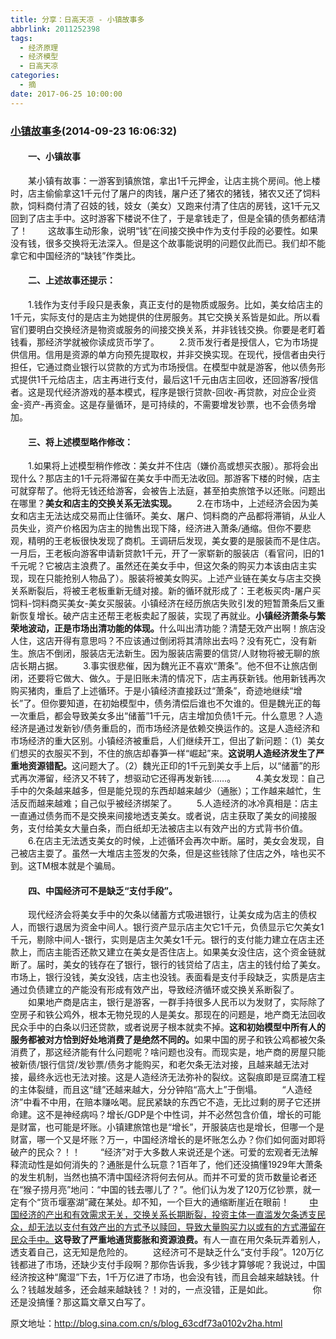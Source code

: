 ```yaml
---
title: 分享：日高天凉 - 小镇故事多
abbrlink: 2011252398
tags:
  - 经济原理
  - 经济模型
  - 日高天凉
categories:
  - 摘
date: 2017-06-25 10:00:00
---
```

###  [小镇故事多](http://blog.sina.com.cn/s/blog_63cdf73a0102v2ha.html  "跳转至原文")(2014-09-23 16:06:32)

#### 　　一、小镇故事
　　某小镇有故事：一游客到镇旅馆，拿出1千元押金，让店主挑个房间。他上楼时，店主偷偷拿这1千元付了屠户的肉钱，屠户还了猪农的猪钱，猪农又还了饲料款，饲料商付清了召妓的钱，妓女（美女）又跑来付清了住店的房钱，这1千元又回到了店主手中。这时游客下楼说不住了，于是拿钱走了，但是全镇的债务都结清了！
　　这故事生动形象，说明“钱”在间接交换中作为支付手段的必要性。如果没有钱，很多交换将无法深入。但是这个故事能说明的问题仅此而已。我们却不能拿它和中国经济的“缺钱”作类比。

#### 　　二、上述故事还提示：
　　1.钱作为支付手段只是表象，真正支付的是物质或服务。比如，美女给店主的1千元，实际支付的是店主为她提供的住房服务。其它交换关系皆是如此。所以看官们要明白交换经济是物资或服务的间接交换关系，并非钱钱交换。你要是老盯着钱看，那经济学就被你读成货币学了。
　　2.货币发行者是授信人，它为市场提供信用。信用是资源的单方向预先提取权，并非交换实现。在现代，授信者由央行担任，它通过商业银行以贷款的方式为市场授信。在模型中就是游客，他以债务形式提供1千元给店主，店主再进行支付，最后这1千元由店主回收，还回游客/授信者。这是现代经济游戏的基本模式，程序是银行贷款-回收-再贷款，对应企业资金-资产-再资金。这是存量循环，是可持续的，不需要增发钞票，也不会债务增加。

#### 　　三、将上述模型略作修改：
　　1.如果将上述模型稍作修改：美女并不住店（嫌价高或想买衣服）。那将会出现什么？那店主的1千元将滞留在美女手中而无法收回。那游客下楼的时候，店主可就穿帮了。他将无钱还给游客，会被告上法庭，甚至拍卖旅馆予以还账。问题出在哪里？<b STYLE="mso-bidi-font-weight: normal">美女和店主的交换关系无法实现。</B>
　　2.在市场中，上述经济会因为美女和店主无法达成交易而止住循环。美女、屠户、饲料商的产品都将滞销，从业人员失业，资产价格因为店主的抛售出现下降，经济进入萧条/通缩。但你不要悲观，精明的王老板很快发现了商机。王调研后发现，美女要的是服装而不是住店。一月后，王老板向游客申请新贷款1千元，开了一家崭新的服装店（看官问，旧的1千元呢？它被店主浪费了。虽然还在美女手中，但这欠条的购买力本该由店主实现，现在只能抢别人物品了）。服装将被美女购买。上述产业链在美女与店主交换关系断裂后，将被王老板重新无缝对接。新的循环就形成了：王老板买肉-屠户买饲料-饲料商买美女-美女买服装。小镇经济在经历旅店失败引发的短暂萧条后又重新恢复增长。破产店主还帮王老板卖起了服装，实现了再就业。<b STYLE="mso-bidi-font-weight: normal">小镇经济萧条与繁荣地波动，正是市场出清功能的体现。</B>什么叫出清功能？清楚无效产出啊！旅店没人住，这店开得有意思吗？不应该通过倒闭将其清除出去吗？没有死亡，没有新生。旅店不倒闭，服装店无法新生。因为服装店需要的信贷/人财物将被无聊的旅店长期占据。
　　3.事实很悲催，因为魏光正不喜欢“萧条”。他不但不让旅店倒闭，还要将它做大、做久。于是旧账未清的情况下，店主再获新钱。他用新钱再次购买猪肉，重启了上述循环。于是小镇经济直接跃过“萧条”，奇迹地继续“增长”了。但你要知道，在初始模型中，债务清偿后谁也不欠谁的。但是魏光正的每一次重启，都会导致美女多出“储蓄”1千元，店主增加负债1千元。什么意思？人造经济是通过发新钞/债务重启的，而市场经济是依赖交换运作的。这是人造经济和市场经济的重大区别。小镇经济被重启，人们继续开工，但出了新问题：（1）美女们想买的衣服买不到，不住的旅店却春笋一样“崛起”来。<b STYLE="mso-bidi-font-weight: normal">这说明人造经济发生了严重地资源错配。</B>这问题大了。（2）魏光正印的1千元到美女手上后，以“储蓄”的形式再次滞留，经济又不转了，想驱动它还得再发新钱……。
　　4.美女发现：自己手中的欠条越来越多，但是能兑现的东西却越来越少（通胀）；工作越来越忙，生活反而越来越难；自己似乎被经济绑架了。
　　5.人造经济的冰冷真相是：店主一直通过债务而不是交换来间接地透支美女。或者说，店主获取了美女的间接服务，支付给美女大量白条，而白纸却无法被店主以有效产出的方式背书价值。
　　6.在店主无法透支美女的时候，上述循环会再次中断。届时，美女会发现，自己被店主耍了。虽然一大堆店主签发的欠条，但是这些钱除了住店之外，啥也买不到。这TM根本就是个骗局。

#### 　　四、中国经济可不是缺乏“支付手段”。
　　现代经济会将美女手中的欠条以储蓄方式吸进银行，让美女成为店主的债权人，而银行退居为资金中间人。银行资产显示店主欠它1千元，负债显示它欠美女1千元，剔除中间人-银行，实则是店主欠美女1千元。银行的支付能力建立在店主还款上，而店主能否还款又建立在美女是否住店上。如果美女没住店，这个资金链就断了。届时，美女的钱存在了银行，银行的钱贷给了店主，店主的钱付给了美女。市场上，银行没钱，美女没钱，店主也没钱。表面看是支付手段缺乏，实质是店主通过负债建立的产能没有形成有效产出，导致经济循环或交换关系断裂了。
　　如果地产商是店主，银行是游客，一群手持很多人民币以为发财了，实际除了空房子和铁公鸡外，根本无物兑现的人是美女。那现在的问题是，地产商无法回收民众手中的白条以归还贷款，或者说房子根本就卖不掉。<b STYLE="mso-bidi-font-weight: normal">这和初始模型中所有人的服务都被对方恰到好处地消费了是绝然不同的。</B>如果中国的房子和铁公鸡都被欠条消费了，那这经济能有什么问题呢？啥问题也没有。而现实是，地产商的房屋只能被新债/银行信贷/发钞票/债务才能购买，和老欠条无法对接，且越来越无法对接，最终永远也无法对接。这是人造经济无法弥补的裂纹。这裂痕即是豆腐渣工程的主体裂缝，而且这“缝”还越来越大，分分钟陷“高大上”于倒塌。
　　“人造经济”中看不中用，在赔本赚吆喝。屁民紧缺的东西它不造，无比过剩的房子它还拼命建。这不是神经病吗？增长/GDP是个中性词，并不必然包含价值，增长的可能是财富，也可能是坏账。小镇建旅馆也是“增长”，开服装店也是增长，但哪一个是财富，哪一个又是坏账？万一，中国经济增长的是坏账怎么办？你们如何面对即将破产的民众？！！
　　“经济”对于大多数人来说还是个迷。可爱的宏观者无法解释流动性是如何消失的？通胀是什么玩意？1百年了，他们还没搞懂1929年大萧条的发生机制，当然也搞不清中国经济将何去何从。而并不可爱的货币数量论者还在“猴子捞月亮”地问：“中国的钱去哪儿了？”。他们认为发了120万亿钞票，就一定有个“货币堰塞湖”藏在某处。却不知，一个巨大的通缩断崖近在眼前！
　　<u>中国经济的产出和有效需求无关，交换关系长期断裂，投资主体一直滥发欠条透支民众，却无法以支付有效产出的方式予以赎回，导致大量购买力以或有的方式滞留在民众手中。</u><b STYLE="mso-bidi-font-weight: normal">这导致了严重地通货膨胀和资源浪费。</B>有人一直在用欠条玩弄着别人，透支着自己，这无知是危险的。
　　这经济可不是缺乏什么“支付手段”。120万亿钱都进了市场，还缺少支付手段啊？那你告诉我，多少钱才算够呢？我说过，中国经济按这种“魔湿”下去，1千万亿进了市场，也会没有钱，而且会越来越缺钱。什么？钱越发越多，还会越来越缺钱？！对的，一点没错，正是如此。
　　
　　你还是没搞懂？那这篇文章又白写了。


原文地址：http://blog.sina.com.cn/s/blog_63cdf73a0102v2ha.html